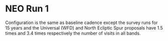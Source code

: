 # NEO Run 1

Configuration is the same as baseline cadence except the survey runs for 15
years and the Universal (WFD) and North Ecliptic Spur proposals have 1.5 times
and 3.4 times respectively the number of visits in all bands.
